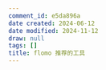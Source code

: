 ```yaml
---
comment_id: e5da896a
date created: 2024-06-12
date modified: 2024-11-12
draw: null
tags: []
title: flomo 推荐的工具
---
```

